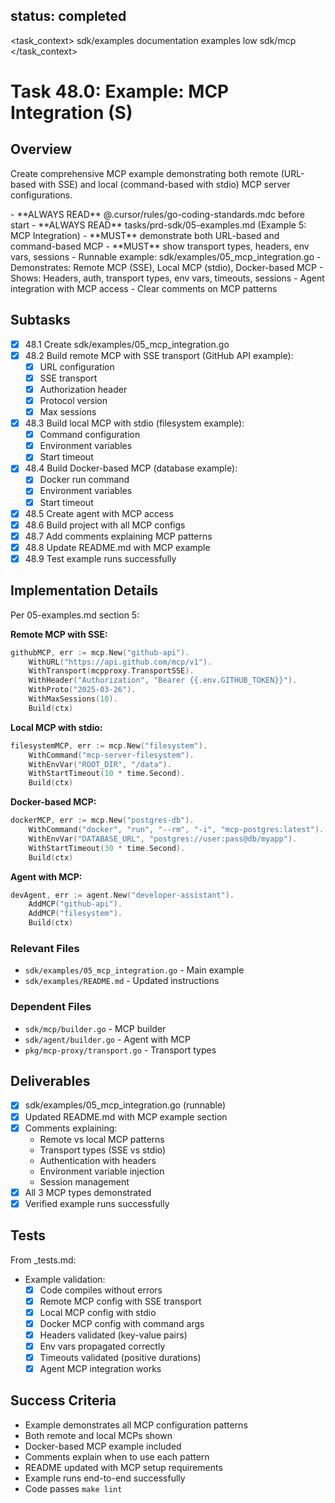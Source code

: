 ## status: completed

<task_context>
<domain>sdk/examples</domain>
<type>documentation</type>
<scope>examples</scope>
<complexity>low</complexity>
<dependencies>sdk/mcp</dependencies>
</task_context>

# Task 48.0: Example: MCP Integration (S)

## Overview

Create comprehensive MCP example demonstrating both remote (URL-based with SSE) and local (command-based with stdio) MCP server configurations.

<critical>
- **ALWAYS READ** @.cursor/rules/go-coding-standards.mdc before start
- **ALWAYS READ** tasks/prd-sdk/05-examples.md (Example 5: MCP Integration)
- **MUST** demonstrate both URL-based and command-based MCP
- **MUST** show transport types, headers, env vars, sessions
</critical>

<requirements>
- Runnable example: sdk/examples/05_mcp_integration.go
- Demonstrates: Remote MCP (SSE), Local MCP (stdio), Docker-based MCP
- Shows: Headers, auth, transport types, env vars, timeouts, sessions
- Agent integration with MCP access
- Clear comments on MCP patterns
</requirements>

## Subtasks

- [x] 48.1 Create sdk/examples/05_mcp_integration.go
- [x] 48.2 Build remote MCP with SSE transport (GitHub API example):
  - [x] URL configuration
  - [x] SSE transport
  - [x] Authorization header
  - [x] Protocol version
  - [x] Max sessions
- [x] 48.3 Build local MCP with stdio (filesystem example):
  - [x] Command configuration
  - [x] Environment variables
  - [x] Start timeout
- [x] 48.4 Build Docker-based MCP (database example):
  - [x] Docker run command
  - [x] Environment variables
  - [x] Start timeout
- [x] 48.5 Create agent with MCP access
- [x] 48.6 Build project with all MCP configs
- [x] 48.7 Add comments explaining MCP patterns
- [x] 48.8 Update README.md with MCP example
- [x] 48.9 Test example runs successfully

## Implementation Details

Per 05-examples.md section 5:

**Remote MCP with SSE:**
```go
githubMCP, err := mcp.New("github-api").
    WithURL("https://api.github.com/mcp/v1").
    WithTransport(mcpproxy.TransportSSE).
    WithHeader("Authorization", "Bearer {{.env.GITHUB_TOKEN}}").
    WithProto("2025-03-26").
    WithMaxSessions(10).
    Build(ctx)
```

**Local MCP with stdio:**
```go
filesystemMCP, err := mcp.New("filesystem").
    WithCommand("mcp-server-filesystem").
    WithEnvVar("ROOT_DIR", "/data").
    WithStartTimeout(10 * time.Second).
    Build(ctx)
```

**Docker-based MCP:**
```go
dockerMCP, err := mcp.New("postgres-db").
    WithCommand("docker", "run", "--rm", "-i", "mcp-postgres:latest").
    WithEnvVar("DATABASE_URL", "postgres://user:pass@db/myapp").
    WithStartTimeout(30 * time.Second).
    Build(ctx)
```

**Agent with MCP:**
```go
devAgent, err := agent.New("developer-assistant").
    AddMCP("github-api").
    AddMCP("filesystem").
    Build(ctx)
```

### Relevant Files

- `sdk/examples/05_mcp_integration.go` - Main example
- `sdk/examples/README.md` - Updated instructions

### Dependent Files

- `sdk/mcp/builder.go` - MCP builder
- `sdk/agent/builder.go` - Agent with MCP
- `pkg/mcp-proxy/transport.go` - Transport types

## Deliverables

- [x] sdk/examples/05_mcp_integration.go (runnable)
- [x] Updated README.md with MCP example section
- [x] Comments explaining:
  - Remote vs local MCP patterns
  - Transport types (SSE vs stdio)
  - Authentication with headers
  - Environment variable injection
  - Session management
- [x] All 3 MCP types demonstrated
- [x] Verified example runs successfully

## Tests

From _tests.md:

- Example validation:
  - [x] Code compiles without errors
  - [x] Remote MCP config with SSE transport
  - [x] Local MCP config with stdio
  - [x] Docker MCP config with command args
  - [x] Headers validated (key-value pairs)
  - [x] Env vars propagated correctly
  - [x] Timeouts validated (positive durations)
  - [x] Agent MCP integration works

## Success Criteria

- Example demonstrates all MCP configuration patterns
- Both remote and local MCPs shown
- Docker-based MCP example included
- Comments explain when to use each pattern
- README updated with MCP setup requirements
- Example runs end-to-end successfully
- Code passes `make lint`
